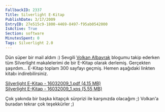 ```yaml
---
FallbackID: 2337
Title: Silverlight E-Kitap
PublishDate: 3/17/2009
EntryID: 27e515c9-1800-4469-8497-f95ab0542000
IsActive: True
Section: software
MinutesSpent: 0
Tags: Silverlight 2.0
---
```

Dün süper bir mail aldım :) Sevgili [Volkan
Albayrak](http://volkanalbayrak.blogspot.com/) blogumu takip ederken tüm
Silverlight makalelerimi de bir E-Kitap olarak derlemiş. Gerçekten
şaşırdım... E-Kitap toplam 300 sayfayı geçmiş. Hemen aşağıdaki linkten
kitabı indirebilirsiniz.

[Silverlight E-Kitap - 16032009\_1.pdf (4.15
MB)](http://cdn.daron.yondem.com/assets/2337/16032009_1.pdf)\
 [Silverlight E-Kitap - 16032009\_1.xps (5.55
MB)](http://cdn.daron.yondem.com/assets/2337/16032009_2.xps)

Çok yakında bir başka kitapçık sürprizi ile karşınızda olacağım ;)
Volkan'a buradan tekrar çok teşekkürler ;)


